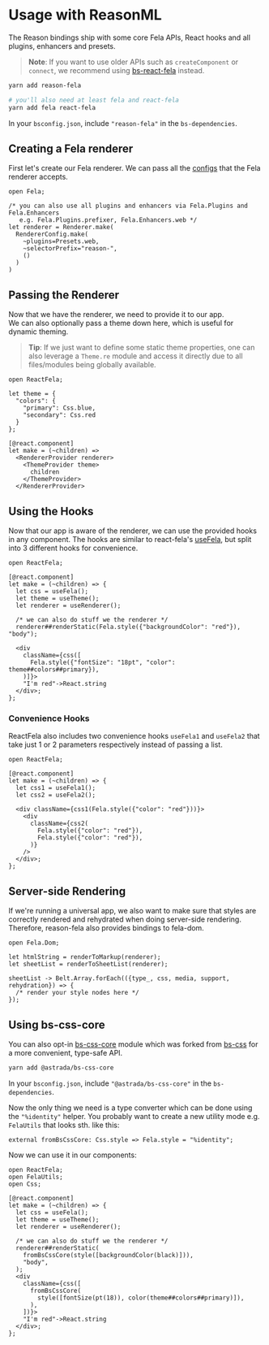 
# Usage with ReasonML

The Reason bindings ship with some core Fela APIs, React hooks and all plugins, enhancers and presets.

> **Note**: If you want to use older APIs such as `createComponent` or `connect`, we recommend using [bs-react-fela](https://github.com/astrada/bs-react-fela) instead.

```sh
yarn add reason-fela

# you'll also need at least fela and react-fela
yarn add fela react-fela
```
In your `bsconfig.json`, include `"reason-fela"` in the `bs-dependencies`.

## Creating a Fela renderer

First let's create our Fela renderer. We can pass all the [configs](http://fela.js.org/docs/advanced/RendererConfiguration.html) that the Fela renderer accepts.
```reason
open Fela;

/* you can also use all plugins and enhancers via Fela.Plugins and Fela.Enhancers
   e.g. Fela.Plugins.prefixer, Fela.Enhancers.web */
let renderer = Renderer.make(
  RendererConfig.make(
    ~plugins=Presets.web,
    ~selectorPrefix="reason-",
    ()
  )
)
```

## Passing the Renderer

Now that we have the renderer, we need to provide it to our app.<br>
We can also optionally pass a theme down here, which is useful for dynamic theming.<br>

> **Tip**: If we just want to define some static theme properties, one can also leverage a `Theme.re` module and access it directly due to all files/modules being globally available.

```reason
open ReactFela;

let theme = {
  "colors": {
    "primary": Css.blue,
    "secondary": Css.red
  }
};

[@react.component]
let make = (~children) => 
  <RendererProvider renderer>
    <ThemeProvider theme>
      children
    </ThemeProvider>
  </RendererProvider>
```

## Using the Hooks

Now that our app is aware of the renderer, we can use the provided hooks in any component. The hooks are similar to react-fela's [useFela](http://fela.js.org/docs/api/bindings/useFela.html), but split into 3 different hooks for convenience.

```reason 
open ReactFela;

[@react.component]
let make = (~children) => {
  let css = useFela();
  let theme = useTheme();
  let renderer = useRenderer();

  /* we can also do stuff we the renderer */
  renderer##renderStatic(Fela.style({"backgroundColor": "red"}), "body");

  <div
    className={css([
      Fela.style({"fontSize": "18pt", "color": theme##colors##primary}),
    )]}>
    "I'm red"->React.string
  </div>;
};
```

### Convenience Hooks
ReactFela also includes two convenience hooks `useFela1` and `useFela2` that take just 1 or 2 parameters respectively instead of passing a list.

```reason 
open ReactFela;

[@react.component]
let make = (~children) => {
  let css1 = useFela1();
  let css2 = useFela2();

  <div className={css1(Fela.style({"color": "red"}))}>
    <div
      className={css2(
        Fela.style({"color": "red"}),
        Fela.style({"color": "red"}),
      )}
    />
  </div>;
};
```

## Server-side Rendering

If we're running a universal app, we also want to make sure that styles are correctly rendered and rehydrated when doing server-side rendering.<br>
Therefore, reason-fela also provides bindings to fela-dom.

```reason
open Fela.Dom;

let htmlString = renderToMarkup(renderer);
let sheetList = renderToSheetList(renderer);

sheetList -> Belt.Array.forEach(({type_, css, media, support, rehydration}) => {
  /* render your style nodes here */
});
```

## Using bs-css-core

You can also opt-in [bs-css-core](https://github.com/astrada/bs-css-core) module which was forked from [bs-css](https://github.com/SentiaAnalytics/bs-css) for a more convenient, type-safe API.


```sh
yarn add @astrada/bs-css-core
```
In your `bsconfig.json`, include `"@astrada/bs-css-core"` in the `bs-dependencies`.

Now the only thing we need is a type converter which can be done using the `"%identity"` helper. You probably want to create a new utility mode e.g. `FelaUtils` that looks sth. like this:

```reason
external fromBsCssCore: Css.style => Fela.style = "%identity";
```

Now we can use it in our components:

```reason
open ReactFela;
open FelaUtils;
open Css;

[@react.component]
let make = (~children) => {
  let css = useFela();
  let theme = useTheme();
  let renderer = useRenderer();

  /* we can also do stuff we the renderer */
  renderer##renderStatic(
    fromBsCssCore(style([backgroundColor(black)])),
    "body",
  );
  <div
    className={css([
      fromBsCssCore(
        style([fontSize(pt(18)), color(theme##colors##primary)]),
      ),
    ])}>
    "I'm red"->React.string
  </div>;
};
```